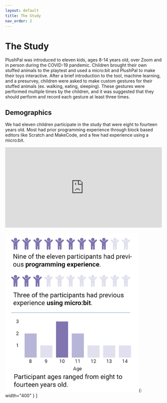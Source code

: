 ```yaml
---
layout: default
title: The Study
nav_order: 2
---
```


# The Study
PlushPal was introduced to eleven kids, ages 8-14 years old, over Zoom and in person during the COVID-19 pandemic. Children brought their own stuffed animals to the playtest and used a micro:bit and PlushPal to make their toys interactive. After a brief introduction to the tool, machine learning, and a presurvey, children were asked to make custom gestures for their stuffed animals (ex. walking, eating, sleeping). These gestures were performed multiple times by the children, and it was suggested that they should perform and record each gesture at least three times. 

## Demographics
We had eleven children participate in the study that were eight to fourteen years old. Most had prior programming experience through block based editors like Scratch and MakeCode, and a few had experience using a micro:bit.

<html>
<iframe width="100%" height="259" frameborder="0" src="https://observablehq.com/embed/@deannagelosi/untitled?cells=simpleBarCharts"></iframe>
</html>

![demographics](/img/demographics.png){: width="400" }
]
